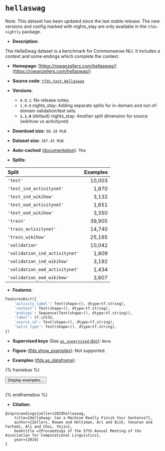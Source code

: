 <div itemscope itemtype="http://schema.org/Dataset">
  <div itemscope itemprop="includedInDataCatalog" itemtype="http://schema.org/DataCatalog">
    <meta itemprop="name" content="TensorFlow Datasets" />
  </div>
  <meta itemprop="name" content="hellaswag" />
  <meta itemprop="description" content="The HellaSwag dataset is a benchmark for Commonsense NLI. It includes a context&#10;and some endings which complete the context.&#10;&#10;To use this dataset:&#10;&#10;```python&#10;import tensorflow_datasets as tfds&#10;&#10;ds = tfds.load(&#x27;hellaswag&#x27;, split=&#x27;train&#x27;)&#10;for ex in ds.take(4):&#10;  print(ex)&#10;```&#10;&#10;See [the guide](https://www.tensorflow.org/datasets/overview) for more&#10;informations on [tensorflow_datasets](https://www.tensorflow.org/datasets).&#10;&#10;" />
  <meta itemprop="url" content="https://www.tensorflow.org/datasets/catalog/hellaswag" />
  <meta itemprop="sameAs" content="https://rowanzellers.com/hellaswag/" />
  <meta itemprop="citation" content="@inproceedings{zellers2019hellaswag,&#10;    title={HellaSwag: Can a Machine Really Finish Your Sentence?},&#10;    author={Zellers, Rowan and Holtzman, Ari and Bisk, Yonatan and Farhadi, Ali and Choi, Yejin},&#10;    booktitle ={Proceedings of the 57th Annual Meeting of the Association for Computational Linguistics},&#10;    year={2019}&#10;}" />
</div>

# `hellaswag`


Note: This dataset has been updated since the last stable release. The new
versions and config marked with
<span class="material-icons" title="Available only in the tfds-nightly package">nights_stay</span>
are only available in the `tfds-nightly` package.

*   **Description**:

The HellaSwag dataset is a benchmark for Commonsense NLI. It includes a context
and some endings which complete the context.

*   **Homepage**:
    [https://rowanzellers.com/hellaswag/](https://rowanzellers.com/hellaswag/)

*   **Source code**:
    [`tfds.text.Hellaswag`](https://github.com/tensorflow/datasets/tree/master/tensorflow_datasets/text/hellaswag.py)

*   **Versions**:

    *   `0.0.1`: No release notes.
    *   `1.0.0`
        <span class="material-icons" title="Available only in the tfds-nightly package">nights_stay</span>:
        Adding separate splits for in-domain and out-of-domain validation/test
        sets.
    *   **`1.1.0`** (default)
        <span class="material-icons" title="Available only in the tfds-nightly package">nights_stay</span>:
        Another split dimension for source (wikihow vs activitynet)

*   **Download size**: `68.18 MiB`

*   **Dataset size**: `107.45 MiB`

*   **Auto-cached**
    ([documentation](https://www.tensorflow.org/datasets/performances#auto-caching)):
    Yes

*   **Splits**:

Split                          | Examples
:----------------------------- | -------:
`'test'`                       | 10,003
`'test_ind_activitynet'`       | 1,870
`'test_ind_wikihow'`           | 3,132
`'test_ood_activitynet'`       | 1,651
`'test_ood_wikihow'`           | 3,350
`'train'`                      | 39,905
`'train_activitynet'`          | 14,740
`'train_wikihow'`              | 25,165
`'validation'`                 | 10,042
`'validation_ind_activitynet'` | 1,809
`'validation_ind_wikihow'`     | 3,192
`'validation_ood_activitynet'` | 1,434
`'validation_ood_wikihow'`     | 3,607

*   **Features**:

```python
FeaturesDict({
    'activity_label': Text(shape=(), dtype=tf.string),
    'context': Text(shape=(), dtype=tf.string),
    'endings': Sequence(Text(shape=(), dtype=tf.string)),
    'label': tf.int32,
    'source_id': Text(shape=(), dtype=tf.string),
    'split_type': Text(shape=(), dtype=tf.string),
})
```

*   **Supervised keys** (See
    [`as_supervised` doc](https://www.tensorflow.org/datasets/api_docs/python/tfds/load#args)):
    `None`

*   **Figure**
    ([tfds.show_examples](https://www.tensorflow.org/datasets/api_docs/python/tfds/visualization/show_examples)):
    Not supported.

*   **Examples**
    ([tfds.as_dataframe](https://www.tensorflow.org/datasets/api_docs/python/tfds/as_dataframe)):

<!-- mdformat off(HTML should not be auto-formatted) -->

{% framebox %}

<button id="displaydataframe">Display examples...</button>
<div id="dataframecontent" style="overflow-x:auto"></div>
<script src="https://www.gstatic.com/external_hosted/jquery2.min.js"></script>
<script>
var url = "https://storage.googleapis.com/tfds-data/visualization/dataframe/hellaswag-1.1.0.html";
$(document).ready(() => {
  $("#displaydataframe").click((event) => {
    // Disable the button after clicking (dataframe loaded only once).
    $("#displaydataframe").prop("disabled", true);

    // Pre-fetch and display the content
    $.get(url, (data) => {
      $("#dataframecontent").html(data);
    }).fail(() => {
      $("#dataframecontent").html(
        'Error loading examples. If the error persist, please open '
        + 'a new issue.'
      );
    });
  });
});
</script>

{% endframebox %}

<!-- mdformat on -->

*   **Citation**:

```
@inproceedings{zellers2019hellaswag,
    title={HellaSwag: Can a Machine Really Finish Your Sentence?},
    author={Zellers, Rowan and Holtzman, Ari and Bisk, Yonatan and Farhadi, Ali and Choi, Yejin},
    booktitle ={Proceedings of the 57th Annual Meeting of the Association for Computational Linguistics},
    year={2019}
}
```

